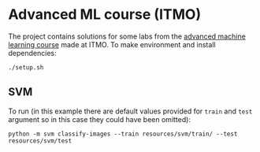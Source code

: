 # Advanced ML course (ITMO)
The project contains solutions for some labs from the [advanced machine learning course][course] made at ITMO.
To make environment and install dependencies:
```sh
./setup.sh
```
## SVM
To run (in this example there are default values provided for `train` and `test` argument so in this case they could have been omitted):
```
python -m svm classify-images --train resources/svm/train/ --test resources/svm/test
```

[course]: https://courses.openedu.ru/courses/course-v1:ITMOUniversity+ADVML+spring_2020_ITMO_mag/courseware/f2d9d5651e64479b8aece0048a66db87/97db5f63cbc54030a471753d0cd14332/
